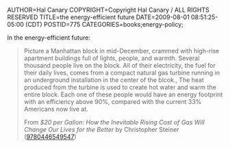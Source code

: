 AUTHOR=Hal Canary
COPYRIGHT=Copyright Hal Canary / ALL RIGHTS RESERVED
TITLE=the energy-efficient future
DATE=2009-08-01 08:51:25-05:00 (CDT)
POSTID=775
CATEGORIES=books;energy-policy;

In the energy-efficient future:

> Picture a Manhattan block in mid-December, crammed with high-rise apartment buildings full of lights, people, and warmth. Several thousand people live on the block. All of their electricity, the fuel for their daily lives, comes from a compact natural gas turbine running in an underground installation in the center of the blcok., The heat produced from the turbine is used to create hot water and warm the entire block. Each one of these people would have an energy footprint with an efficiency above 90%, compared with the current 33% Americans now live at.
> 
> From _$20 per Gallon: How the Inevitable Rising Cost of Gas Will Change Our Lives for the Better_ by Christopher Steiner ([9780446549547](http://search.barnesandnoble.com///e/9780446549547))
